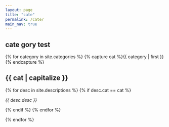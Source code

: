 ```yaml
---
layout: page
title: "cate"
permalink: /cate/
main_nav: true
---
```



<div>
<h2>cate gory test</h2>
</div>
{% for category in site.categories %}
  {% capture cat %}{{ category | first }}{% endcapture %}
  <h2 id="{{cat}}">{{ cat | capitalize }}</h2>
  {% for desc in site.descriptions %}
    {% if desc.cat == cat %}
      <p class="desc"><em>{{ desc.desc }}</em></p>
    {% endif %}
  {% endfor %}
  

  
{% endfor %}
<br>
